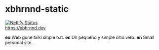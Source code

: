 # xbhrnnd-static
[![Netlify Status](https://api.netlify.com/api/v1/badges/25662a47-faba-474e-b218-d2269a4f7396/deploy-status)](https://app.netlify.com/sites/xbhrnnd-static/deploys)<br/>
https://xbhrnnd.dev

**eu** Web gune txiki sinple bat.
**es** Un pequeño y simple sitio web.
**en** Small personal site.
